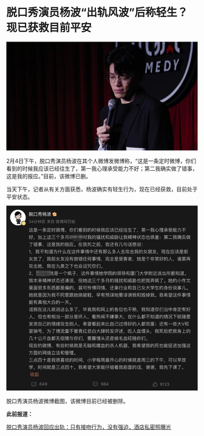 # 脱口秀演员杨波“出轨风波”后称轻生？现已获救目前平安

![adba33a66f6ca9d3716ef25b69aa1a34.jpg](https://raw.githubusercontent.com/qqhsx/qqnews_image/main/2024/02/04/脱口秀演员杨波“出轨风波”后称轻生？现已获救目前平安/adba33a66f6ca9d3716ef25b69aa1a34.jpg)

2月4日下午，脱口秀演员杨波在其个人微博发微博称，“这是一条定时微博，你们看到的时候我应该已经往生了，第一我心理承受能力不好；第二我确实做了错事，这是我的报应。”目前，该微博已删。

当天下午，记者从有关方面获悉，杨波确实有轻生行为，现在已经获救，目前处于平安状态。

![03e671b3736744019ed6553f2d2b3bc1.jpg](https://raw.githubusercontent.com/qqhsx/qqnews_image/main/2024/02/04/脱口秀演员杨波“出轨风波”后称轻生？现已获救目前平安/03e671b3736744019ed6553f2d2b3bc1.jpg)

脱口秀演员杨波微博截图，该微博目前已经被删除。

**此前报道：**

[脱口秀演员杨波回应出轨：只有接吻行为，没有强迫，酒店私密照曝光](https://news.qq.com/rain/a/20240202A02ZWH00)

